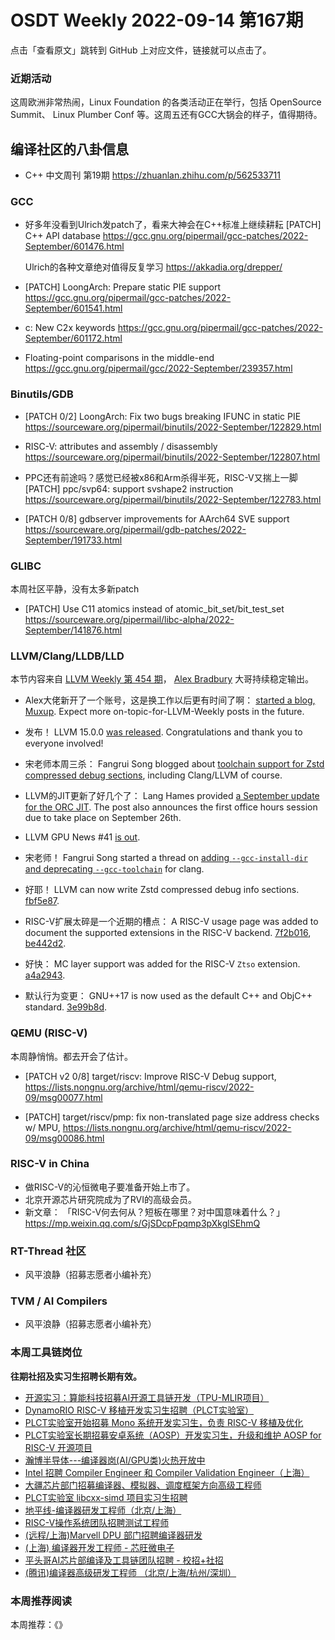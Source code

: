 # OSDT Weekly 2022-09-14 第167期

点击「查看原文」跳转到 GitHub 上对应文件，链接就可以点击了。

### 近期活动

这周欧洲非常热闹，Linux Foundation 的各类活动正在举行，包括 OpenSource Summit、 Linux Plumber Conf 等。这周五还有GCC大锅会的样子，值得期待。

## 编译社区的八卦信息

- C++ 中文周刊 第19期 https://zhuanlan.zhihu.com/p/562533711

### GCC

- 好多年没看到Ulrich发patch了，看来大神会在C++标准上继续耕耘
  [PATCH] C++ API database
  https://gcc.gnu.org/pipermail/gcc-patches/2022-September/601476.html

  Ulrich的各种文章绝对值得反复学习
  https://akkadia.org/drepper/

- [PATCH] LoongArch: Prepare static PIE support
  https://gcc.gnu.org/pipermail/gcc-patches/2022-September/601541.html

- c: New C2x keywords
  https://gcc.gnu.org/pipermail/gcc-patches/2022-September/601172.html

- Floating-point comparisons in the middle-end
  https://gcc.gnu.org/pipermail/gcc/2022-September/239357.html

### Binutils/GDB

- [PATCH 0/2] LoongArch: Fix two bugs breaking IFUNC in static PIE
  https://sourceware.org/pipermail/binutils/2022-September/122829.html

- RISC-V: attributes and assembly / disassembly
  https://sourceware.org/pipermail/binutils/2022-September/122807.html

- PPC还有前途吗？感觉已经被x86和Arm杀得半死，RISC-V又揣上一脚
  [PATCH] ppc/svp64: support svshape2 instruction
  https://sourceware.org/pipermail/binutils/2022-September/122783.html

- [PATCH 0/8] gdbserver improvements for AArch64 SVE support
  https://sourceware.org/pipermail/gdb-patches/2022-September/191733.html

### GLIBC

本周社区平静，没有太多新patch
- [PATCH] Use C11 atomics instead of atomic_bit_set/bit_test_set
  https://sourceware.org/pipermail/libc-alpha/2022-September/141876.html

### LLVM/Clang/LLDB/LLD

本节内容来自 [LLVM Weekly 第 454 期](http://llvmweekly.org/issue/454)，
[Alex Bradbury](https://www.linkedin.com/in/alex-bradbury/) 大哥持续稳定输出。

* Alex大佬新开了一个账号，这是换工作以后更有时间了啊： [started a blog, Muxup](https://muxup.com/). Expect more on-topic-for-LLVM-Weekly posts in the future.

* 发布！ LLVM 15.0.0 [was released](https://discourse.llvm.org/t/llvm-15-0-0-release/65099).  Congratulations and thank you to everyone involved!

* 宋老师本周三杀： Fangrui Song blogged about [toolchain support for Zstd compressed debug sections](https://maskray.me/blog/2022-09-09-zstd-compressed-debug-sections), including Clang/LLVM of course.

* LLVM的JIT更新了好几个了： Lang Hames provided [a September update for the ORC JIT](https://discourse.llvm.org/t/orc-jit-update-office-hours-september-2022/65104).  The post also announces the first office hours session due to take place on September 26th.

* LLVM GPU News #41 [is out](https://discourse.llvm.org/t/llvm-gpu-news-41-september-9-2022/65209).

* 宋老师！ Fangrui Song started a thread on [adding `--gcc-install-dir` and deprecating `--gcc-toolchain`](https://discourse.llvm.org/t/add-gcc-install-dir-deprecate-gcc-toolchain-and-remove-gcc-install-prefix/65091) for clang.

* 好耶！ LLVM can now write Zstd compressed debug info sections.
  [fbf5e87](https://reviews.llvm.org/rGfbf5e87219c5).

* RISC-V扩展太碎是一个近期的槽点： A RISC-V usage page was added to document the supported extensions in the RISC-V backend.
  [7f2b016](https://reviews.llvm.org/rG7f2b016b8204),
  [be442d2](https://reviews.llvm.org/rGbe442d2f127c).

* 好快： MC layer support was added for the RISC-V `Ztso` extension.
  [a4a2943](https://reviews.llvm.org/rGa4a29438f451).

* 默认行为变更： GNU++17 is now used as the default C++ and ObjC++ standard.
  [3e99b8d](https://reviews.llvm.org/rG3e99b8d947ac).


### QEMU (RISC-V)

本周静悄悄。都去开会了估计。

- [PATCH v2 0/8] target/riscv: Improve RISC-V Debug support,
  https://lists.nongnu.org/archive/html/qemu-riscv/2022-09/msg00077.html

- [PATCH] target/riscv/pmp: fix non-translated page size address checks w/ MPU,
  https://lists.nongnu.org/archive/html/qemu-riscv/2022-09/msg00086.html

### RISC-V in China

- 做RISC-V的沁恒微电子要准备开始上市了。
- 北京开源芯片研究院成为了RVI的高级会员。
- 新文章： 「RISC-V何去何从？短板在哪里？对中国意味着什么？」
  https://mp.weixin.qq.com/s/GjSDcpFpqmp3pXkglSEhmQ

### RT-Thread 社区

- 风平浪静（招募志愿者小编补充）

### TVM / AI Compilers

- 风平浪静（招募志愿者小编补充）

### 本周工具链岗位

**往期社招及实习生招聘长期有效。**

- [开源实习：算能科技招募AI开源工具链开发（TPU-MLIR项目）](https://mp.weixin.qq.com/s/IBJh0ip4k11PzIMZecsWSw)
- [DynamoRIO RISC-V 移植开发实习生招聘（PLCT实验室）](https://mp.weixin.qq.com/s/J_5TjT6DOqeOXJXQI5VQxw)
- [PLCT实验室开始招募 Mono 系统开发实习生，负责 RISC-V 移植及优化](https://mp.weixin.qq.com/s/whEW7Hay1jIP1tBzIPay1A)
- [PLCT实验室长期招募安卓系统（AOSP）开发实习生，升级和维护 AOSP for RISC-V 开源项目](https://mp.weixin.qq.com/s/dJP2cEB1nex2inR5c-cJog)
- [瀚博半导体---编译器岗(AI/GPU类)火热开放中](https://mp.weixin.qq.com/s/8_KjZYa2Il4PglaGyBWk4Q)
- [Intel 招聘 Compiler Engineer 和 Compiler Validation Engineer（上海）](https://mp.weixin.qq.com/s/I3DWxXODNoLRr0kN2xMZLQ)
- [大疆芯片部门招募编译器、模拟器、调度框架方向高级工程师](https://mp.weixin.qq.com/s/Wn5NzAtUTwQNXKRvMVQWLA)
- [PLCT实验室 libcxx-simd 项目实习生招聘](https://mp.weixin.qq.com/s/EIVx5cY74GlodirySY97Qw)
- [地平线-编译器研发工程师（北京/上海）](https://mp.weixin.qq.com/s/MYObl7iWIbyrTz9hCmKWYA)
- [RISC-V操作系统团队招聘测试工程师](https://mp.weixin.qq.com/s/inLFS4pI1F74m_oJ2I7xjQ)
- [(远程/上海)Marvell DPU 部门招聘编译器研发](https://mp.weixin.qq.com/s/B6JjAhF3TZjezD1tjYHDaw)
- [(上海) 编译器开发工程师 - 芯旺微电子](https://mp.weixin.qq.com/s/nqe1-7qffnc0CaejYkpKyw)
- [平头哥AI芯片部编译及工具链团队招聘 - 校招+社招](https://mp.weixin.qq.com/s/kARbXtJotRPCNMrV-yOanA)
- [(腾讯)编译器高级研发工程师 （北京/上海/杭州/深圳）](https://mp.weixin.qq.com/s/DF-2qmHmpKZtJ1djHXM1Ug)

### 本周推荐阅读

本周推荐：《》

